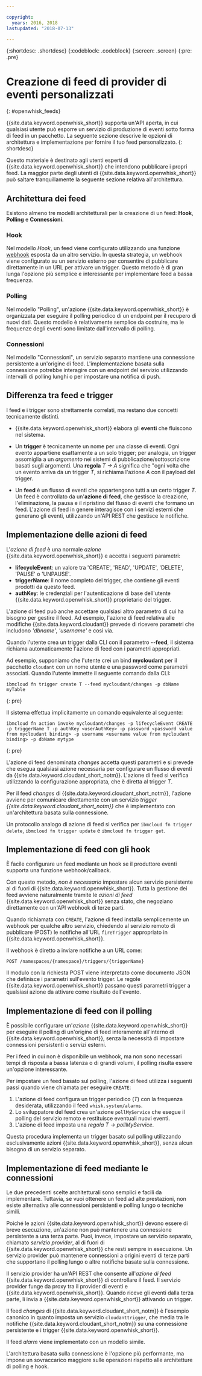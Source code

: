 ```yaml
---

copyright:
  years: 2016, 2018
lastupdated: "2018-07-13"

---
```


{:shortdesc: .shortdesc}
{:codeblock: .codeblock}
{:screen: .screen}
{:pre: .pre}

# Creazione di feed di provider di eventi personalizzati
{: #openwhisk_feeds}

{{site.data.keyword.openwhisk_short}} supporta un'API aperta, in cui qualsiasi utente può esporre un servizio di produzione di eventi sotto forma di feed in un pacchetto. La seguente sezione descrive le opzioni di architettura e implementazione per fornire il tuo feed personalizzato.
{: shortdesc}

Questo materiale è destinato agli utenti esperti di {{site.data.keyword.openwhisk_short}} che intendono pubblicare i propri feed. La maggior parte degli utenti di {{site.data.keyword.openwhisk_short}} può saltare tranquillamente la seguente sezione relativa all'architettura.

## Architettura dei feed

Esistono almeno tre modelli architetturali per la creazione di un feed: **Hook**, **Polling** e **Connessioni**.

### Hook
Nel modello *Hook*, un feed viene configurato utilizzando una funzione [webhook](https://en.wikipedia.org/wiki/Webhook) esposta da un altro servizio.   In questa strategia, un webhook viene configurato su un servizio esterno per consentire di pubblicare direttamente in un URL per attivare un trigger. Questo metodo è di gran lunga l'opzione più semplice e interessante per implementare feed a bassa frequenza.

<!-- The github feed is implemented using webhooks.  Put a link here when we have the open repo ready -->

### Polling
Nel modello "Polling", un'azione {{site.data.keyword.openwhisk_short}} è organizzata per eseguire il polling periodico di un endpoint per il recupero di nuovi dati. Questo modello è relativamente semplice da costruire, ma le frequenze degli eventi sono limitate dall'intervallo di polling.

### Connessioni
Nel modello "Connessioni", un servizio separato mantiene una connessione persistente a un'origine di feed. L'implementazione basata sulla connessione potrebbe interagire con un endpoint del servizio utilizzando intervalli di polling lunghi o per impostare una notifica di push.

<!-- Our cloudant changes feed is connection based.  Put a link here to
an open repo -->

<!-- What is the foundation for the Message Hub feed? If it is "connections" then lets put a link here as well -->

## Differenza tra feed e trigger

I feed e i trigger sono strettamente correlati, ma restano due concetti tecnicamente distinti.   

- {{site.data.keyword.openwhisk_short}} elabora gli **eventi** che fluiscono nel sistema.

- Un **trigger** è tecnicamente un nome per una classe di eventi. Ogni evento appartiene esattamente a un solo trigger; per analogia, un trigger assomiglia a un *argomento* nei sistemi di pubblicazione/sottoscrizione basati sugli argomenti. Una **regola** *T -> A* significa che "ogni volta che un evento arriva da un trigger *T*, si richiama l'azione *A* con il payload del trigger.

- Un **feed** è un flusso di eventi che appartengono tutti a un certo trigger *T*. Un feed è controllato da un'**azione di feed**, che gestisce la creazione, l'eliminazione, la pausa e il ripristino del flusso di eventi che formano un feed. L'azione di feed in genere interagisce con i servizi esterni che generano gli eventi, utilizzando un'API REST che gestisce le notifiche.

##  Implementazione delle azioni di feed

L'*azione di feed* è una normale *azione* {{site.data.keyword.openwhisk_short}} e accetta i seguenti parametri:
* **lifecycleEvent**: un valore tra 'CREATE', 'READ', 'UPDATE', 'DELETE', 'PAUSE' o 'UNPAUSE'.
* **triggerName**: il nome completo del trigger, che contiene gli eventi prodotti da questo feed.
* **authKey**: le credenziali per l'autenticazione di base dell'utente {{site.data.keyword.openwhisk_short}} proprietario del trigger.

L'azione di feed può anche accettare qualsiasi altro parametro di cui ha bisogno per gestire il feed. Ad esempio, l'azione di feed relativa alle modifiche {{site.data.keyword.cloudant}} prevede di ricevere parametri che includono *'dbname'*, *'username'* e così via.

Quando l'utente crea un trigger dalla CLI con il parametro **--feed**, il sistema richiama automaticamente l'azione di feed con i parametri appropriati.

Ad esempio, supponiamo che l'utente crei un bind **mycloudant** per il pacchetto `cloudant` con un nome utente e una password come parametri associati. Quando l'utente immette il seguente comando dalla CLI:
```
ibmcloud fn trigger create T --feed mycloudant/changes -p dbName myTable
```
{: pre}

Il sistema effettua implicitamente un comando equivalente al seguente:
```
ibmcloud fn action invoke mycloudant/changes -p lifecycleEvent CREATE -p triggerName T -p authKey <userAuthKey> -p password <password value from mycloudant binding> -p username <username value from mycloudant binding> -p dbName mytype
```
{: pre}

L'azione di feed denominata *changes* accetta questi parametri e si prevede che esegua qualsiasi azione necessaria per configurare un flusso di eventi da {{site.data.keyword.cloudant_short_notm}}. L'azione di feed si verifica utilizzando la configurazione appropriata, che è diretta al trigger *T*.

Per il feed *changes* di {{site.data.keyword.cloudant_short_notm}}, l'azione avviene per comunicare direttamente con un servizio *trigger {{site.data.keyword.cloudant_short_notm}}* che è implementato con un'architettura basata sulla connessione.

Un protocollo analogo di azione di feed si verifica per `ibmcloud fn trigger delete`, `ibmcloud fn trigger update` e `ibmcloud fn trigger get`.

## Implementazione di feed con gli hook

È facile configurare un feed mediante un hook se il produttore eventi supporta una funzione webhook/callback.

Con questo metodo, _non è necessario_ impostare alcun servizio persistente al di fuori di {{site.data.keyword.openwhisk_short}}. Tutta la gestione dei feed avviene naturalmente tramite le *azioni di feed* {{site.data.keyword.openwhisk_short}} senza stato, che negoziano direttamente con un'API webhook di terze parti.

Quando richiamata con `CREATE`, l'azione di feed installa semplicemente un webhook per qualche altro servizio, chiedendo al servizio remoto di pubblicare (POST) le notifiche all'URL `fireTrigger` appropriato in {{site.data.keyword.openwhisk_short}}.

Il webhook è diretto a inviare notifiche a un URL come:

`POST /namespaces/{namespace}/triggers/{triggerName}`

Il modulo con la richiesta POST viene interpretato come documento JSON che definisce i parametri sull'evento trigger. Le regole {{site.data.keyword.openwhisk_short}} passano questi parametri trigger a qualsiasi azione da attivare come risultato dell'evento.

## Implementazione di feed con il polling

È possibile configurare un'*azione* {{site.data.keyword.openwhisk_short}} per eseguire il polling di un'origine di feed interamente all'interno di {{site.data.keyword.openwhisk_short}}, senza la necessità di impostare connessioni persistenti o servizi esterni.

Per i feed in cui non è disponibile un webhook, ma non sono necessari tempi di risposta a bassa latenza o di grandi volumi, il polling risulta essere un'opzione interessante.

Per impostare un feed basato sul polling, l'azione di feed utilizza i seguenti passi quando viene chiamata per eseguire `CREATE`:

1. L'azione di feed configura un trigger periodico (*T*) con la frequenza desiderata, utilizzando il feed `whisk.system/alarms`.
2. Lo sviluppatore del feed crea un'azione `pollMyService` che esegue il polling del servizio remoto e restituisce eventuali nuovi eventi.
3. L'azione di feed imposta una *regola* *T -> pollMyService*.

Questa procedura implementa un trigger basato sul polling utilizzando esclusivamente azioni {{site.data.keyword.openwhisk_short}}, senza alcun bisogno di un servizio separato.

## Implementazione di feed mediante le connessioni

Le due precedenti scelte architetturali sono semplici e facili da implementare. Tuttavia, se vuoi ottenere un feed ad alte prestazioni, non esiste alternativa alle connessioni persistenti e polling lungo o tecniche simili.

Poiché le azioni {{site.data.keyword.openwhisk_short}} devono essere di breve esecuzione, un'azione non può mantenere una connessione persistente a una terza parte. Puoi, invece, impostare un servizio separato, chiamato *servizio provider*, al di fuori di {{site.data.keyword.openwhisk_short}} che resti sempre in esecuzione. Un servizio provider può mantenere connessioni a origini eventi di terze parti che supportano il polling lungo o altre notifiche basate sulla connessione.

Il servizio provider ha un'API REST che consente all'*azione di feed* {{site.data.keyword.openwhisk_short}} di controllare il feed. Il servizio provider funge da proxy tra il provider di eventi e {{site.data.keyword.openwhisk_short}}. Quando riceve gli eventi dalla terza parte, li invia a {{site.data.keyword.openwhisk_short}} attivando un trigger.

Il feed *changes* di {{site.data.keyword.cloudant_short_notm}} è l'esempio canonico in quanto imposta un servizio `cloudanttrigger`, che media tra le notifiche {{site.data.keyword.cloudant_short_notm}} su una connessione persistente e i trigger {{site.data.keyword.openwhisk_short}}.
<!-- TODO: add a reference to the open source implementation -->

Il feed *alarm* viene implementato con un modello simile.

L'architettura basata sulla connessione è l'opzione più performante, ma impone un sovraccarico maggiore sulle operazioni rispetto alle architetture di polling e hook.
